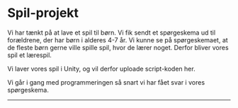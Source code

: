# Spil-projekt


Vi har tænkt på at lave et spil til børn. Vi fik sendt et spørgeskema ud til forældrene, der har børn i alderes 4-7 år. Vi kunne se på spørgeskemaet, at de fleste børn gerne ville spille spil, hvor de lærer noget. Derfor bliver vores spil et lærespil.

Vi laver vores spil i Unity, og vil derfor uploade script-koden her. 

Vi går i gang med programmeringen så snart vi har fået svar i vores spørgeskema.
_________________________


